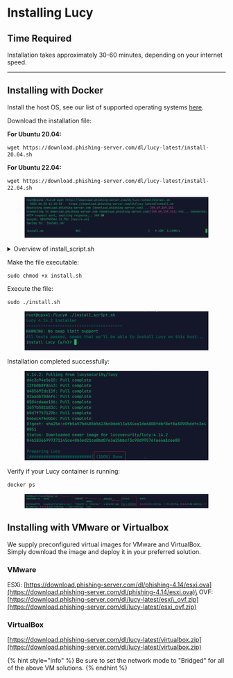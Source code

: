 # Installing Lucy

## Time Required

Installation takes approximately 30-60 minutes, depending on your internet speed.

***

## Installing with Docker

Install the host OS, see our list of supported operating systems [here](hardware-requirements.md).

Download the installation file:

**For Ubuntu 20.04:**

```
wget https://download.phishing-server.com/dl/lucy-latest/install-20.04.sh
```

**For Ubuntu 22.04:**

```
wget https://download.phishing-server.com/dl/lucy-latest/install-22.04.sh
```

<figure><img src="../../.gitbook/assets/image (434).png" alt=""><figcaption></figcaption></figure>

<details>

<summary>Overview of install_script.sh</summary>

This script is a comprehensive Bash installation and management script for deploying a Lucy server, which uses Docker containers.

#### High-Level Overview

1. **Pre-Installation Checks**:
   * Verifies system prerequisites like kernel version, system architecture, and necessary ports availability. The script uses `set -e` to exit on any error.
2. **Docker Installation and Configuration**:
   * Checks for existing Docker installation and installs it if absent.
   * Handles specific configurations like storage types and network ports.
   * Manages and configures Docker containers specifically for Lucy, setting up necessary volumes and ports.
3. **Lucy Installation**:
   * Checks for sufficient disk space.
   * Pulls the Lucy Docker image and runs it with necessary parameters.
   * Configures system settings within the Docker container to integrate Lucy effectively.

#### Notes

* This script is highly specific to systems compatible with Docker and expects certain Linux kernel versions and architectures.
* It provides extensive error handling and user prompts to ensure that installations and changes are made explicitly with user consent and awareness.

</details>

Make the file executable:&#x20;

```
sudo chmod +x install.sh
```

Execute the file:

```
sudo ./install.sh
```

<figure><img src="../../.gitbook/assets/image (428).png" alt=""><figcaption></figcaption></figure>

Installation completed successfully:

<figure><img src="../../.gitbook/assets/image (418).png" alt=""><figcaption></figcaption></figure>

Verify if your Lucy container is running:

```
docker ps
```

<figure><img src="../../.gitbook/assets/image (419).png" alt=""><figcaption></figcaption></figure>

## Installing with VMware or Virtualbox

We supply preconfigured virtual images for VMware and VirtualBox.\
Simply download the image and deploy it in your preferred solution.

### VMware

ESXi: [https://download.phishing-server.com/dl/phishing-4.14/esxi.ova](https://download.phishing-server.com/dl/phishing-4.14/esxi.ova)\
OVF: [https://download.phishing-server.com/dl/lucy-latest/esxi\_ovf.zip](https://download.phishing-server.com/dl/lucy-latest/esxi_ovf.zip)

### VirtualBox

[https://download.phishing-server.com/dl/lucy-latest/virtualbox.zip](https://download.phishing-server.com/dl/lucy-latest/virtualbox.zip)

{% hint style="info" %}
Be sure to set the network mode to "Bridged" for all of the above VM solutions.
{% endhint %}

